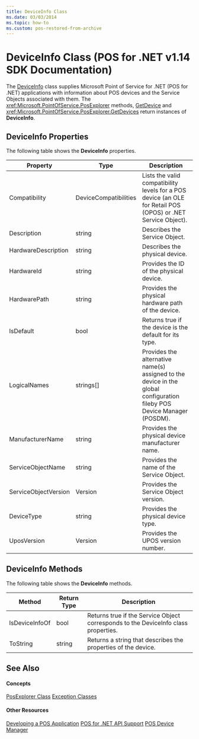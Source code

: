 ```yaml
---
title: DeviceInfo Class
ms.date: 03/03/2014
ms.topic: how-to
ms.custom: pos-restored-from-archive
---
```


# DeviceInfo Class (POS for .NET v1.14 SDK Documentation)

The [DeviceInfo](ms884041\(v=winembedded.11\).md) class supplies Microsoft Point of Service for .NET (POS for .NET) applications with information about POS devices and the Service Objects associated with them. The <xref:Microsoft.PointOfService.PosExplorer> methods, [GetDevice](ms843054\(v=winembedded.11\).md) and <xref:Microsoft.PointOfService.PosExplorer.GetDevices> return instances of **DeviceInfo**.

## DeviceInfo Properties

The following table shows the **DeviceInfo** properties.

| Property             | Type                  | Description                                                                                                            |
|----------------------|-----------------------|------------------------------------------------------------------------------------------------------------------------|
| Compatibility        | DeviceCompatibilities | Lists the valid compatibility levels for a POS device (an OLE for Retail POS (OPOS) or .NET Service Object).           |
| Description          | string                | Describes the Service Object.                                                                                          |
| HardwareDescription  | string                | Describes the physical device.                                                                                         |
| HardwareId           | string                | Provides the ID of the physical device.                                                                                |
| HardwarePath         | string                | Provides the physical hardware path of the device.                                                                     |
| IsDefault            | bool                  | Returns true if the device is the default for its type.                                                                |
| LogicalNames         | strings[]             | Provides the alternative name(s) assigned to the device in the global configuration fileby POS Device Manager (POSDM). |
| ManufacturerName     | string                | Provides the physical device manufacturer name.                                                                        |
| ServiceObjectName    | string                | Provides the name of the Service Object.                                                                               |
| ServiceObjectVersion | Version               | Provides the Service Object version.                                                                                   |
| DeviceType           | string                | Provides the physical device type.                                                                                     |
| UposVersion          | Version               | Provides the UPOS version number.                                                                                      |

## DeviceInfo Methods

The following table shows the **DeviceInfo** methods.

| Method         | Return Type | Description                                                                        |
|----------------|-------------|------------------------------------------------------------------------------------|
| IsDeviceInfoOf | bool        | Returns true if the Service Object corresponds to the DeviceInfo class properties. |
| ToString       | string      | Returns a string that describes the properties of the device.                      |

## See Also

#### Concepts

[PosExplorer Class](posexplorer-class.md)
[Exception Classes](exception-classes.md)

#### Other Resources

[Developing a POS Application](developing-a-pos-application.md)
[POS for .NET API Support](pos-for-net-api-support.md)
[POS Device Manager](pos-device-manager.md)
